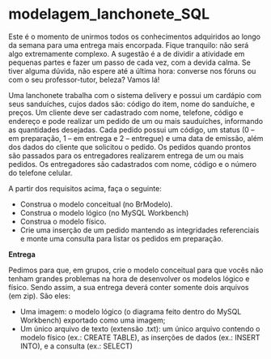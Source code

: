 # modelagem_lanchonete_SQL

Este é o momento de unirmos todos os conhecimentos adquiridos ao longo da semana para uma entrega mais encorpada. Fique tranquilo: não será algo extremamente complexo. A sugestão é a de dividir a atividade em pequenas partes e fazer um passo de cada vez, com a devida calma. Se tiver alguma dúvida, não espere até a última hora: converse nos fóruns ou com o seu professor-tutor, beleza? Vamos lá!

Uma lanchonete trabalha com o sistema delivery e possui um cardápio com seus sanduíches, cujos dados são: código do item, nome do sanduíche, e preços. Um cliente deve ser cadastrado com nome, telefone, código e endereço e pode realizar um pedido de um ou mais sauduíches, informando as quantidades desejadas. Cada pedido possui um código, um status (0 – em preparação, 1 – em entrega e 2 – entregue) e uma data de emissão, além dos dados do cliente que solicitou o pedido. Os pedidos quando prontos são passados para os entregadores realizarem entrega de um ou mais pedidos. Os entregadores são cadastrados com nome, código e o número do telefone celular.

A partir dos requisitos acima, faça o seguinte:

- Construa o modelo conceitual (no BrModelo).
- Construa o modelo lógico (no MySQL Workbench)
- Construa o modelo físico.
- Crie uma inserção de um pedido mantendo as integridades referenciais e monte uma consulta para listar os pedidos em preparação.

**Entrega**

Pedimos para que, em grupos, crie o modelo conceitual para que vocês não tenham grandes problemas na hora de desenvolver os modelos lógico e físico. Sendo assim, a sua entrega deverá conter somente dois arquivos (em zip). São eles:

- Uma imagem: o modelo lógico (o diagrama feito dentro do MySQL Workbench) exportado como uma imagem;
- Um único arquivo de texto (extensão .txt): um único arquivo contendo o modelo físico (ex.: CREATE TABLE), as inserções de dados (ex.: INSERT INTO), e a consulta (ex.: SELECT)
